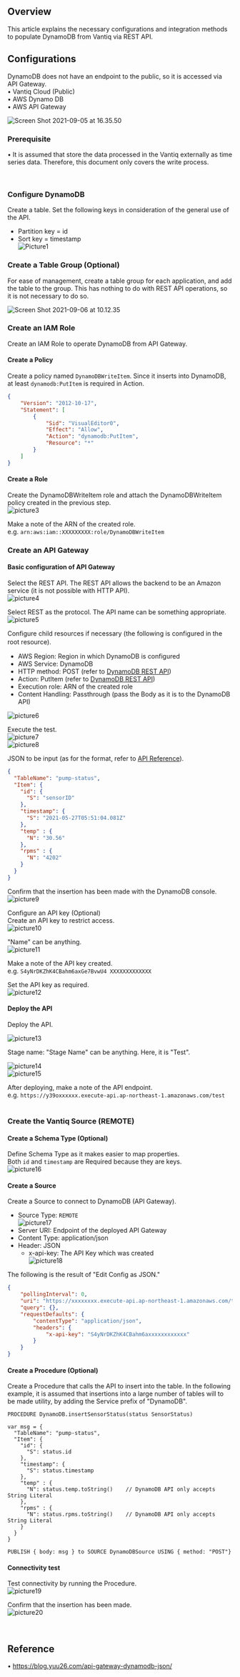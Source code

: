 ## Overview
This article explains the necessary configurations and integration methods to populate DynamoDB from Vantiq via REST API.

## Configurations
DynamoDB does not have an endpoint to the public, so it is accessed via API Gateway.  
•	Vantiq Cloud (Public)  
•	AWS Dynamo DB  
•	AWS API Gateway  

![Screen Shot 2021-09-05 at 16.35.50](../../imgs/vantiq-aws-dynamodb/overview.png)


### Prerequisite
•	It is assumed that store the data processed in the Vantiq externally as time series data. Therefore, this document only covers the write process.

 
### Configure DynamoDB
Create a table. Set the following keys in consideration of the general use of the API.  
- Partition key = id
- Sort key = timestamp  
![Picture1](../../imgs/vantiq-aws-dynamodb/picture1.png)

### Create a Table Group (Optional)
For ease of management, create a table group for each application, and add the table to the group. This has nothing to do with REST API operations, so it is not necessary to do so.  

![Screen Shot 2021-09-06 at 10.12.35](../../imgs/vantiq-aws-dynamodb/picture2.png)

### Create an IAM Role
Create an IAM Role to operate DynamoDB from API Gateway.

#### Create a Policy
Create a policy named `DynamoDBWriteItem`. Since it inserts into DynamoDB, at least `dynamodb:PutItem` is required in Action.
```json
{
    "Version": "2012-10-17",
    "Statement": [
        {
            "Sid": "VisualEditor0",
            "Effect": "Allow",
            "Action": "dynamodb:PutItem",
            "Resource": "*"
        }
    ]
}
```

#### Create a Role
Create the DynamoDBWriteItem role and attach the DynamoDBWriteItem policy created in the previous step.  
![picture3](../../imgs/vantiq-aws-dynamodb/picture3.png)

Make a note of the ARN of the created role.  
e.g. `arn:aws:iam::XXXXXXXXX:role/DynamoDBWriteItem`


### Create an API Gateway
#### Basic configuration of API Gateway
Select the REST API. The REST API allows the backend to be an Amazon service (it is not possible with HTTP API).  
![picture4](../../imgs/vantiq-aws-dynamodb/picture4.png)


Select REST as the protocol.
The API name can be something appropriate.  
![picture5](../../imgs/vantiq-aws-dynamodb/picture5.png)



Configure child resources if necessary (the following is configured in the root resource).　
- AWS Region: Region in which DynamoDB is configured
- AWS Service: DynamoDB
- HTTP method: POST (refer to [DynamoDB REST API](https://docs.aws.amazon.com/amazondynamodb/latest/APIReference/API_PutItem.html))
- Action: PutItem (refer to [DynamoDB REST API](https://docs.aws.amazon.com/amazondynamodb/latest/APIReference/API_PutItem.html))
- Execution role: ARN of the created role
- Content Handling: Passthrough (pass the Body as it is to the DynamoDB API)

![picture6](../../imgs/vantiq-aws-dynamodb/picture6.png)

Execute the test.  
![picture7](../../imgs/vantiq-aws-dynamodb/picture7.png)  
![picture8](../../imgs/vantiq-aws-dynamodb/picture8.png)

JSON to be input (as for the format, refer to [API Reference](https://docs.aws.amazon.com/amazondynamodb/latest/APIReference/API_PutItem.html)).
```json
{
  "TableName": "pump-status",
  "Item": {
    "id": {
      "S": "sensorID"
    },
    "timestamp": {
      "S": "2021-05-27T05:51:04.081Z"
    },
    "temp" : {
      "N": "30.56"
    },
    "rpms" : {
      "N": "4202"
    }
  }
}
```

Confirm that the insertion has been made with the DynamoDB console.  
![picture9](../../imgs/vantiq-aws-dynamodb/picture9.png)


Configure an API key (Optional)  
Create an API key to restrict access.  
![picture10](../../imgs/vantiq-aws-dynamodb/picture10.png)


"Name" can be anything.  
![picture11](../../imgs/vantiq-aws-dynamodb/picture11.png)

Make a note of the API key created.  
e.g. `S4yNrDKZhK4CBahm6axGe7BvwU4 XXXXXXXXXXXXX`

Set the API key as required.  
![picture12](../../imgs/vantiq-aws-dynamodb/picture12.png)


#### Deploy the API
Deploy the API.

![picture13](../../imgs/vantiq-aws-dynamodb/picture13.png)


Stage name: "Stage Name" can be anything. Here, it is "Test".

![picture14](../../imgs/vantiq-aws-dynamodb/picture14.png)  
![picture15](../../imgs/vantiq-aws-dynamodb/picture15.png)



After deploying, make a note of the API endpoint.  
e.g. `https://y39oxxxxxx.execute-api.ap-northeast-1.amazonaws.com/test`
 
### Create the Vantiq Source (REMOTE)

#### Create a Schema Type (Optional)
Define Schema Type as it makes easier to map properties.  
Both `id` and `timestamp` are Required because they are keys.  
![picture16](../../imgs/vantiq-aws-dynamodb/picture16.png)


#### Create a Source
Create a Source to connect to DynamoDB (API Gateway).  
- Source Type: `REMOTE`  
![picture17](../../imgs/vantiq-aws-dynamodb/picture17.png)
- Server URI: Endpoint of the deployed API Gateway
- Content Type: application/json
- Header: JSON
  - x-api-key: The API Key which was created  
![picture18](../../imgs/vantiq-aws-dynamodb/picture18.png)

 The following is the result of "Edit Config as JSON."
```json
{
    "pollingInterval": 0,
    "uri": "https://xxxxxxxx.execute-api.ap-northeast-1.amazonaws.com/test",
    "query": {},
    "requestDefaults": {
        "contentType": "application/json",
        "headers": {
            "x-api-key": "S4yNrDKZhK4CBahm6axxxxxxxxxxxx"
        }
    }
}
```

#### Create a Procedure (Optional)
Create a Procedure that calls the API to insert into the table.
In the following example, it is assumed that insertions into a large number of tables will to be made utility, by adding the Service prefix of "DynamoDB".
```
PROCEDURE DynamoDB.insertSensorStatus(status SensorStatus)

var msg = {
  "TableName": "pump-status",
  "Item": {
    "id": {
      "S": status.id
    },
    "timestamp": {
      "S": status.timestamp
    },
    "temp" : {
      "N": status.temp.toString()    // DynamoDB API only accepts String Literal
    },
    "rpms" : {
      "N": status.rpms.toString()    // DynamoDB API only accepts String Literal
    }
  }
}

PUBLISH { body: msg } to SOURCE DynamoDBSource USING { method: "POST"}
```

#### Connectivity test
Test connectivity by running the Procedure.  
![picture19](../../imgs/vantiq-aws-dynamodb/picture19.png)


Confirm that the insertion has been made.  
![picture20](../../imgs/vantiq-aws-dynamodb/picture20.png)


 
## Reference
•	https://blog.yuu26.com/api-gateway-dynamodb-json/
